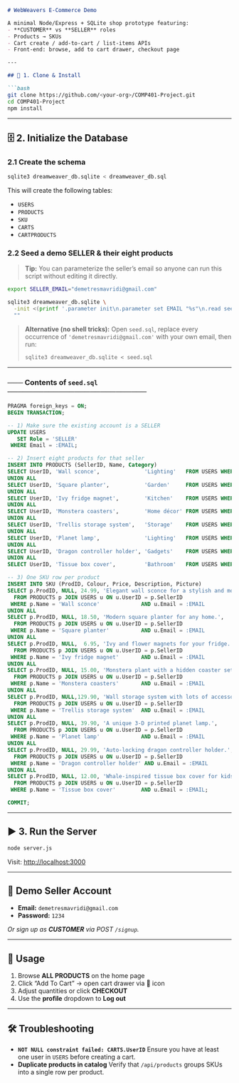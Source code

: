 ````markdown
# WebWeavers E-Commerce Demo

A minimal Node/Express + SQLite shop prototype featuring:
- **CUSTOMER** vs **SELLER** roles  
- Products → SKUs  
- Cart create / add-to-cart / list-items APIs  
- Front-end: browse, add to cart drawer, checkout page  

---

## 🔧 1. Clone & Install

```bash
git clone https://github.com/<your-org>/COMP401-Project.git
cd COMP401-Project
npm install
````

---

## 🗄️ 2. Initialize the Database

### 2.1 Create the schema

```bash
sqlite3 dreamweaver_db.sqlite < dreamweaver_db.sql
```

This will create the following tables:

* `USERS`
* `PRODUCTS`
* `SKU`
* `CARTS`
* `CARTPRODUCTS`

### 2.2 Seed a demo **SELLER** & their eight products

> **Tip:** You can parameterize the seller’s email so anyone can run this script without editing it directly.

```bash
export SELLER_EMAIL="demetresmavridi@gmail.com"

sqlite3 dreamweaver_db.sqlite \
  -init <(printf '.parameter init\n.parameter set EMAIL "%s"\n.read seed.sql\n' "$SELLER_EMAIL") \
  ""
```

> **Alternative (no shell tricks):**
> Open `seed.sql`, replace every occurrence of
> `'demetresmavridi@gmail.com'` with your own email, then run:
>
> ```bash
> sqlite3 dreamweaver_db.sqlite < seed.sql
> ```

---

### ─── Contents of `seed.sql` ───────────────────────────

```sql
PRAGMA foreign_keys = ON;
BEGIN TRANSACTION;

-- 1) Make sure the existing account is a SELLER
UPDATE USERS
   SET Role = 'SELLER'
 WHERE Email = :EMAIL;

-- 2) Insert eight products for that seller
INSERT INTO PRODUCTS (SellerID, Name, Category)
SELECT UserID, 'Wall sconce',              'Lighting'   FROM USERS WHERE Email = :EMAIL
UNION ALL
SELECT UserID, 'Square planter',           'Garden'     FROM USERS WHERE Email = :EMAIL
UNION ALL
SELECT UserID, 'Ivy fridge magnet',        'Kitchen'    FROM USERS WHERE Email = :EMAIL
UNION ALL
SELECT UserID, 'Monstera coasters',        'Home décor' FROM USERS WHERE Email = :EMAIL
UNION ALL
SELECT UserID, 'Trellis storage system',   'Storage'    FROM USERS WHERE Email = :EMAIL
UNION ALL
SELECT UserID, 'Planet lamp',              'Lighting'   FROM USERS WHERE Email = :EMAIL
UNION ALL
SELECT UserID, 'Dragon controller holder', 'Gadgets'    FROM USERS WHERE Email = :EMAIL
UNION ALL
SELECT UserID, 'Tissue box cover',         'Bathroom'   FROM USERS WHERE Email = :EMAIL;

-- 3) One SKU row per product
INSERT INTO SKU (ProdID, Colour, Price, Description, Picture)
SELECT p.ProdID, NULL, 24.99, 'Elegant wall sconce for a stylish and modern home.',      'Wall_lamp.png'
  FROM PRODUCTS p JOIN USERS u ON u.UserID = p.SellerID
 WHERE p.Name = 'Wall sconce'             AND u.Email = :EMAIL
UNION ALL
SELECT p.ProdID, NULL, 18.50, 'Modern square planter for any home.',                    'Square_planter.png'
  FROM PRODUCTS p JOIN USERS u ON u.UserID = p.SellerID
 WHERE p.Name = 'Square planter'          AND u.Email = :EMAIL
UNION ALL
SELECT p.ProdID, NULL,  6.95, 'Ivy and flower magnets for your fridge.',                'Fridge_Magnets.png'
  FROM PRODUCTS p JOIN USERS u ON u.UserID = p.SellerID
 WHERE p.Name = 'Ivy fridge magnet'       AND u.Email = :EMAIL
UNION ALL
SELECT p.ProdID, NULL, 15.00, 'Monstera plant with a hidden coaster set.',              'Coaster.png'
  FROM PRODUCTS p JOIN USERS u ON u.UserID = p.SellerID
 WHERE p.Name = 'Monstera coasters'       AND u.Email = :EMAIL
UNION ALL
SELECT p.ProdID, NULL,129.90, 'Wall storage system with lots of accessories.',           'Trellis.png'
  FROM PRODUCTS p JOIN USERS u ON u.UserID = p.SellerID
 WHERE p.Name = 'Trellis storage system'  AND u.Email = :EMAIL
UNION ALL
SELECT p.ProdID, NULL, 39.90, 'A unique 3-D printed planet lamp.',                     'Planets.png'
  FROM PRODUCTS p JOIN USERS u ON u.UserID = p.SellerID
 WHERE p.Name = 'Planet lamp'             AND u.Email = :EMAIL
UNION ALL
SELECT p.ProdID, NULL, 29.99, 'Auto-locking dragon controller holder.',                 'Holder.png'
  FROM PRODUCTS p JOIN USERS u ON u.UserID = p.SellerID
 WHERE p.Name = 'Dragon controller holder' AND u.Email = :EMAIL
UNION ALL
SELECT p.ProdID, NULL, 12.00, 'Whale-inspired tissue box cover for kids.',             'Tissue_holder.png'
  FROM PRODUCTS p JOIN USERS u ON u.UserID = p.SellerID
 WHERE p.Name = 'Tissue box cover'        AND u.Email = :EMAIL;

COMMIT;
```

---

## ▶️ 3. Run the Server

```bash
node server.js
```

Visit: [http://localhost:3000](http://localhost:3000)

---

## 👤 Demo Seller Account

* **Email:** `demetresmavridi@gmail.com`
* **Password:** `1234`

*Or sign up as **CUSTOMER** via POST `/signup`.*

---

## 📖 Usage

1. Browse **ALL PRODUCTS** on the home page
2. Click “Add To Cart” → open cart drawer via 🛒 icon
3. Adjust quantities or click **CHECKOUT**
4. Use the **profile** dropdown to **Log out**

---

## 🛠 Troubleshooting

* **`NOT NULL constraint failed: CARTS.UserID`**
  Ensure you have at least one user in `USERS` before creating a cart.
* **Duplicate products in catalog**
  Verify that `/api/products` groups SKUs into a single row per product.

```
```
